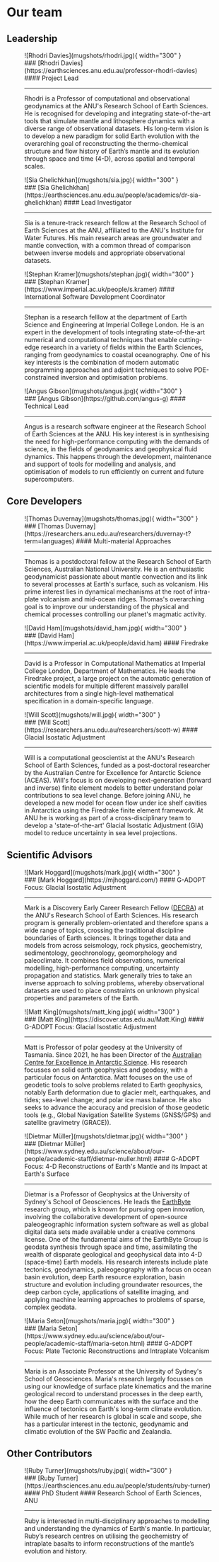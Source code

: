 # Our team

## Leadership
<div class="bio-grid" markdown>
<figure class="bio" markdown>
![Rhodri Davies](mugshots/rhodri.jpg){ width="300" }
<figcaption markdown>### [Rhodri Davies](https://earthsciences.anu.edu.au/professor-rhodri-davies)
#### Project Lead

---

Rhodri is a Professor of computational and observational geodynamics at the ANU's Research School of Earth Sciences. He is recognised for developing and integrating state-of-the-art tools that simulate mantle and lithosphere dynamics with a diverse range of observational datasets. His long-term vision is to develop a new paradigm for solid Earth evolution with the overarching goal of reconstructing the thermo-chemical structure and flow history of Earth’s mantle and its evolution through space and time (4-D), across spatial and temporal scales.
</figcaption>
</figure>

<figure class="bio" markdown>
![Sia Ghelichkhan](mugshots/sia.jpg){ width="300" }
<figcaption markdown>### [Sia Ghelichkhan](https://earthsciences.anu.edu.au/people/academics/dr-sia-ghelichkhan)
#### Lead Investigator

---

Sia is a tenure-track research fellow at the Research School of Earth Sciences at the ANU, affiliated to the ANU's Institute for Water Futures. His main research areas are groundwater and mantle convection, with a common thread of comparison between inverse models and appropriate observational datasets.
</figcaption>
</figure>

<figure class="bio" markdown>
![Stephan Kramer](mugshots/stephan.jpg){ width="300" }
<figcaption markdown>### [Stephan Kramer](https://www.imperial.ac.uk/people/s.kramer)
#### International Software Development Coordinator

---

Stephan is a research felllow at the department of Earth Science and Engineering at Imperial College London. He is an expert in the development of tools integrating state-of-the-art numerical and computational techniques that enable cutting-edge research in a variety of fields within the Earth Sciences, ranging from geodynamics to coastal oceanography. One of his key interests is the combination of modern automatic programming approaches and adjoint techniques to solve PDE-constrained inversion and optimisation problems.
</figcaption>
</figure>

<figure class="bio" markdown>
![Angus Gibson](mugshots/angus.jpg){ width="300" }
<figcaption markdown>### [Angus Gibson](https://github.com/angus-g)
#### Technical Lead

---

Angus is a research software engineer at the Research School of Earth Sciences at the ANU. His key interest is in synthesising the need for high-performance computing with the demands of science, in the fields of geodynamics and geophysical fluid dynamics. This happens through the development, maintenance and support of tools for modelling and analysis, and optimisation of models to run efficiently on current and future supercomputers.
</figcaption>
</figure>
</div>

## Core Developers

<div class="bio-grid" markdown>
<figure class="bio" markdown>
![Thomas Duvernay](mugshots/thomas.jpg){ width="300" }
<figcaption markdown>### [Thomas Duvernay](https://researchers.anu.edu.au/researchers/duvernay-t?term=languages)
#### Multi-material Approaches

---

Thomas is a postdoctoral fellow at the Research School of Earth Sciences, Australian National University. He is an enthusiastic geodynamicist passionate about mantle convection and its link to several processes at Earth's surface, such as volcanism. His prime interest lies in dynamical mechanisms at the root of intra-plate volcanism and mid-ocean ridges. Thomas's overarching goal is to improve our understanding of the physical and chemical processes controlling our planet's magmatic activity.
</figcaption>
</figure>

<figure class="bio" markdown>
![David Ham](mugshots/david_ham.jpg){ width="300" }
<figcaption markdown>### [David Ham](https://www.imperial.ac.uk/people/david.ham)
#### Firedrake

---

David is a Professor in Computational Mathematics at Imperial College London, Department of Mathematics. He leads the Firedrake project, a large project on the automatic generation of scientific models for multiple different massively parallel architectures from a single high-level mathematical specification in a domain-specific language.
</figcaption>
</figure>

<figure class="bio" markdown>
![Will Scott](mugshots/will.jpg){ width="300" }
<figcaption markdown>### [Will Scott](https://researchers.anu.edu.au/researchers/scott-w)
#### Glacial Isostatic Adjustment

---

Will is a computational geoscientist at the ANU's Research School of Earth Sciences, funded as a post-doctoral researcher by the Australian Centre for Excellence for Antarctic Science (ACEAS). Will's focus is on developing next-generation (forward and inverse) finite element models to better understand polar contributions to sea level change. Before joining ANU, he developed a new model for ocean flow under ice shelf cavities in Antarctica using the Firedrake finite element framework. At ANU he is working as part of a cross-disciplinary team to develop a 'state-of-the-art' Glacial Isostatic Adjustment (GIA) model to reduce uncertainty in sea level projections.
</figcaption>
</figure>
</div>

## Scientific Advisors

<div class="bio-grid" markdown>
<figure class="bio" markdown>
![Mark Hoggard](mugshots/mark.jpg){ width="300" }
<figcaption markdown>### [Mark Hoggard](https://mjhoggard.com/)
#### G-ADOPT Focus: Glacial Isostatic Adjustment

---

Mark is a Discovery Early Career Research Fellow ([DECRA](https://www.arc.gov.au/funding-research/funding-schemes/discovery-program/discovery-early-career-researcher-award-decra)) at the ANU's Research School of Earth Sciences. His research program is generally problem-orientated and therefore spans a wide range of topics, crossing the traditional discipline boundaries of Earth sciences. It brings together data and models from across seismology, rock physics, geochemistry, sedimentology, geochronology, geomorphology and paleoclimate. It combines field observations, numerical modelling, high-performance computing, uncertainty propagation and statistics. Mark generally tries to take an inverse approach to solving problems, whereby observational datasets are used to place constraints on unknown physical properties and parameters of the Earth.
</figcaption>
</figure>

<figure class="bio" markdown>
![Matt King](mugshots/matt_king.jpg){ width="300" }
<figcaption markdown>### [Matt King](https://discover.utas.edu.au/Matt.King)
#### G-ADOPT Focus: Glacial Isostatic Adjustment

---

Matt is Professor of polar geodesy at the University of Tasmania. Since 2021, he has been Director of the [Australian Centre for Excellence in Antarctic Science](https://antarctic.org.au/). His research focusses on solid earth geophysics and geodesy, with a particular focus on Antarctica. Matt focuses on the use of geodetic tools to solve problems related to Earth geophysics, notably Earth deformation due to glacier melt, earthquakes, and tides; sea-level change; and polar ice mass balance. He also seeks to advance the accuracy and precision of those geodetic tools (e.g., Global Navigation Satellite Systems (GNSS/GPS) and satellite gravimetry (GRACE)).
</figcaption>
</figure>

<figure class="bio" markdown>
![Dietmar Müller](mugshots/dietmar.jpg){ width="300" }
<figcaption markdown>### [Dietmar Müller](https://www.sydney.edu.au/science/about/our-people/academic-staff/dietmar-muller.html)
#### G-ADOPT Focus: 4-D Reconstructions of Earth's Mantle and its Impact at Earth's Surface

---

Dietmar is a Professor of Geophysics at the University of Sydney's School of Geosciences. He leads the [EarthByte](https://www.earthbyte.org/) research group, which is known for pursuing open innovation, involving the collaborative development of open-source paleogeographic information system software as well as global digital data sets made available under a creative commons license. One of the fundamental aims of the EarthByte Group is geodata synthesis through space and time, assimilating the wealth of disparate geological and geophysical data into 4-D (space-time) Earth models. His research interests include plate tectonics, geodynamics, paleogeography with a focus on ocean basin evolution, deep Earth resource exploration, basin structure and evolution including groundwater resources, the deep carbon cycle, applications of satellite imaging, and applying machine learning approaches to problems of sparse, complex geodata.
</figcaption>
</figure>

<figure class="bio" markdown>
![Maria Seton](mugshots/maria.jpg){ width="300" }
<figcaption markdown>### [Maria Seton](https://www.sydney.edu.au/science/about/our-people/academic-staff/maria-seton.html)
#### G-ADOPT Focus: Plate Tectonic Reconstructions and Intraplate Volcanism

---

Maria is an Associate Professor at the University of Sydney's School of Geosciences. Maria's research largely focusses on using our knowledge of surface plate kinematics and the marine geological record to understand processes in the deep earth, how the deep Earth communicates with the surface and the influence of tectonics on Earth's long-term climate evolution. While much of her research is global in scale and scope, she has a particular interest in the tectonic, geodynamic and climatic evolution of the SW Pacific and Zealandia.
</figcaption>
</figure>
</div>

## Other Contributors

<div class="bio-grid" markdown>
<figure class="bio" markdown>
![Ruby Turner](mugshots/ruby.jpg){ width="300" }
<figcaption markdown>### [Ruby Turner](https://earthsciences.anu.edu.au/people/students/ruby-turner)
#### PhD Student
#### Research School of Earth Sciences, ANU

---

Ruby is interested in multi-disciplinary approaches to modelling and understanding the dynamics of Earth's mantle. In particular, Ruby’s research centres on utilising the geochemistry of intraplate basalts to inform reconstructions of the mantle’s evolution and history.
</figcaption>
</figure>
</div>
